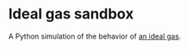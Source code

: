 # Ideal gas sandbox

A Python simulation of the behavior of [an ideal
gas](https://en.wikipedia.org/wiki/Kinetic_theory_of_gases).
